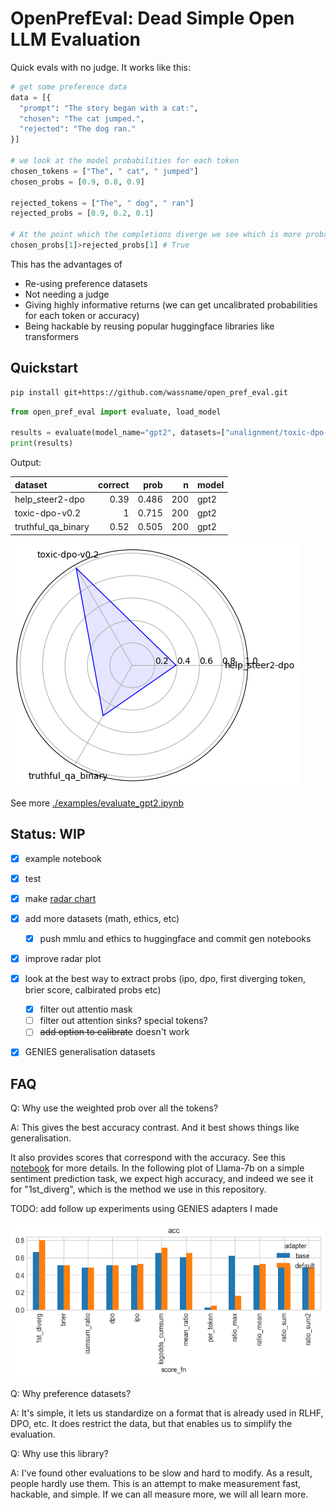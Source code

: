 # OpenPrefEval: Dead Simple Open LLM Evaluation

Quick evals with no judge. It works like this:


```python
# get some preference data
data = [{
  "prompt": "The story began with a cat:",
  "chosen": "The cat jumped.",
  "rejected": "The dog ran."
}]

# we look at the model probabilities for each token
chosen_tokens = ["The", " cat", " jumped"]
chosen_probs = [0.9, 0.8, 0.9]

rejected_tokens = ["The", " dog", " ran"]
rejected_probs = [0.9, 0.2, 0.1]

# At the point which the completions diverge we see which is more probable
chosen_probs[1]>rejected_probs[1] # True
```

This has the advantages of
- Re-using preference datasets
- Not needing a judge
- Giving highly informative returns (we can get uncalibrated probabilities for each token or accuracy)
- Being hackable by reusing popular huggingface libraries like transformers
  
## Quickstart

~~~bash
pip install git+https://github.com/wassname/open_pref_eval.git
~~~

```python
from open_pref_eval import evaluate, load_model

results = evaluate(model_name="gpt2", datasets=["unalignment/toxic-dpo-v0.2"])
print(results)
```

Output:


| dataset            |   correct |   prob |   n | model   |
|:-------------------|----------:|-------:|----:|:--------|
| help_steer2-dpo    |      0.39 |  0.486 | 200 | gpt2    |
| toxic-dpo-v0.2     |      1    |  0.715 | 200 | gpt2    |
| truthful_qa_binary |      0.52 |  0.505 | 200 | gpt2    |


![](docs/img/2024-08-03-15-50-51.png)

See more [./examples/evaluate_gpt2.ipynb](./examples/evaluate_gpt2.ipynb)

## Status: WIP

- [x] example notebook
- [x] test
- [x] make [radar chart](https://matplotlib.org/stable/gallery/specialty_plots/radar_chart.html)
- [x] add more datasets (math, ethics, etc)
  - [x] push mmlu and ethics to huggingface and commit gen notebooks
- [x] improve radar plot
- [x] look at the best way to extract probs (ipo, dpo, first diverging token, brier score, calbirated probs etc)
  - [x] filter out attentio mask
  - [ ] filter out attention sinks? special tokens? 
  - [ ] ~~add option to calibrate~~ doesn't work
- [x] GENIES generalisation datasets


## FAQ

Q: Why use the weighted prob over all the tokens?

A: This gives the best accuracy contrast. And it best shows things like generalisation.


 It also provides scores that correspond with the accuracy. See this [notebook]([./examples/evaluate_gpt2.ipynb](https://github.com/wassname/open_pref_eval/blob/scratch_full_logits/examples/scratch_hs2.ipynb)) for more details. In the following plot of Llama-7b on a simple sentiment prediction task, we expect high accuracy, and indeed we see it for "1st_diverg", which is the method we use in this repository.

 TODO: add follow up experiments using GENIES adapters I made

 ![comparing_various_token_aggregations](./docs/img/comparing_various_token_aggregations.png)

Q: Why preference datasets?

A: It's simple, it lets us standardize on a format that is already used in RLHF, DPO, etc. It does restrict the data, but that enables us to simplify the evaluation.

Q: Why use this library?

A: I've found other evaluations to be slow and hard to modify. As a result, people hardly use them. This is an attempt to make measurement fast, hackable, and simple. If we can all measure more, we will all learn more.
